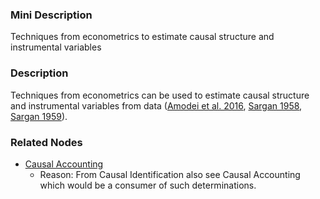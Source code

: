 ### Mini Description

Techniques from econometrics to estimate causal structure and instrumental variables

### Description

Techniques from econometrics can be used to estimate causal structure and instrumental variables from data ([Amodei et al. 2016](http://arxiv.org/abs/1606.06565), [Sargan 1958](http://www.jstor.org/stable/1907619), [Sargan 1959](http://www.jstor.org/stable/2983930)).

### Related Nodes

- [Causal Accounting](/Value_Alignment/Control/Oversight/Monitoring/Causal_Accounting/Causal_Accounting.md)
	- Reason: From Causal Identification also see Causal Accounting which would be a consumer of such determinations.
